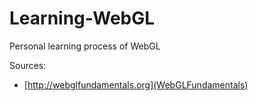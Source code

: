 # Learning-WebGL
Personal learning process of WebGL

Sources:
- [http://webglfundamentals.org](WebGLFundamentals)
